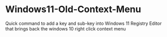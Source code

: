 # Windows11-Old-Context-Menu
Quick command to add a key and sub-key into Windows 11 Registry Editor that brings back the windows 10 right click context menu
